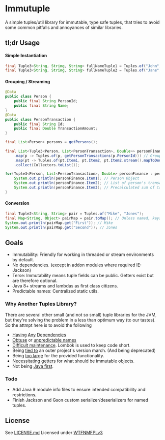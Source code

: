 # Immutuple

A simple tuples/util library for immutable, type safe tuples, that tries to avoid some common pitfalls and annoyances of similar libraries.

## tl;dr Usage

#### Simple Instantiation
```java
final Tuple3<String, String, String> fullNameTuple1 = Tuples.of("John", "Missing", "Doe");
final Tuple3<String, String, String> fullNameTuple2 = Tuples.of("Jane", "Absent",  "Doe"); 
```
#### Grouping / Streaming
```java
@Data
public class Person {
    public final String PersonId;
    public final String Name;
}
@Data
public class PersonTransaction {
    public final String Id;
    public final Double TransactionAmount;
}

final List<Person> persons = getPersons();
		
final List<Tuple3<Person, List<PersonTransaction>, Double>> personFinances = persons.stream()
    .map(p -> Tuples.of(p, getPersonTransactions(p.PersonId))) // Group together person object and list of transactions.
    .map(pt -> Tuples.of(pt.Item1, pt.Item2, pt.Item2.stream().mapToDouble(v -> v.TransactionAmount).sum())) // Group on sum of transactions.
    .collect(Collectors.toList());

for(Tuple3<Person, List<PersonTransaction>, Double> personFinance : personFinances) {
    System.out.println(personFinance.Item1); // Person Object
    System.out.println(personFinance.Item2); // List of person's transactions.
    System.out.println(personFinance.Item3); // Precalculated sum of transactions.
}
```
#### Conversion
```java
final Tuple2<String, String> pair = Tuples.of("Mike", "Jones");
final Map<String, Object> pairMap = pair.toMap(); // Unless named, keys become Arity indices.
System.out.println(pairMap.get("First")); // Mike
System.out.println(pairMap.get("Second")); // Jones
```

## Goals
* Immutability: Friendly for working in threaded or stream environments by default.
* No dependencies. (except in addon modules where required IE: Jackson)
* Terse: Immutability means tuple fields can be public. Getters exist but are therefore optional.
* Java 8+ streams and lambdas as first class citizens.
* Predictable names: Centralized static utils.

### Why Another Tuples Library?
There are several other small (and not so small) tuple libraries for the JVM, but they're solving the problem in a less than optimum way (to our tastes). So the attmpt here is to avoid the following

* [Having](http://mvnrepository.com/artifact/org.springframework.cloud/spring-cloud-stream-tuple/1.0.0.M4) [Any](http://mvnrepository.com/artifact/com.aol.cyclops/cyclops-tuples/7.2.4) [Dependencies](http://mvnrepository.com/artifact/org.springframework/spring-tuple/1.0.0.RELEASE)
* [Obtuse](http://www.javatuples.org/) or [unpredictable names](https://github.com/mediascience/java-tuple/blob/master/src/main/java/com/msiops/footing/tuple/Triplet.java#L23-L29)
* [Difficult maintenance](https://github.com/mediascience/java-tuple/blob/master/src/main/java/com/msiops/footing/tuple/Triplet.java#L38-L60). Lombok is used to keep code short.
* Being [tied to](http://mvnrepository.com/artifact/org.rapidoid/rapidoid-tuple/4.3.0) an outer project's version march. (And being deprecated) 
* Being [too large](http://mvnrepository.com/artifact/com.speedment.common/tuple/1.0.4) for the provided functionality.
* [Necessitating getters](https://github.com/speedment/speedment/blob/master/common-parent/tuple/src/main/java/com/speedment/common/tuple/Tuple7.java#L35-L49) for what should be immutable objects.
* Not being [Java first](https://github.com/ztellman/clj-tuple).

### Todo
* Add Java 9 module info files to ensure intended compatibility and restrictions.
* Finish Jackson and Gson custom serializer/deserializers for named tuples.

<!--
## Installation
TODO: Describe the installation process

## Contributing

1. Fork it!
2. Create your feature branch: `git checkout -b my-new-feature`
3. Commit your changes: `git commit -am 'Add some feature'`
4. Push to the branch: `git push origin my-new-feature`
5. Submit a pull request :D

## History
TODO: Write history

## Credits
TODO: Write credits

-->

## License

See [LICENSE.md](LICENSE.md)
Licensed under [WTFNMFPLv3](https://dittodhole.github.io/licensing/2016/01/08/introducing-wtfnmfplv3/)
